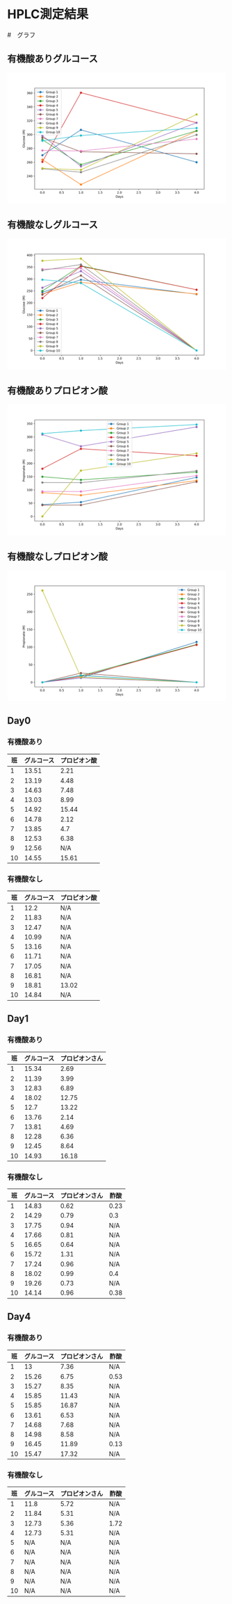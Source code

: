 # HPLC測定結果

#　グラフ

## 有機酸ありグルコース

![](images/glucose_levels.png)

## 有機酸なしグルコース

![](images/glucose_levels_n.png)

## 有機酸ありプロピオン酸

![](images/propionate_levels.png)

## 有機酸なしプロピオン酸

![](images/propionate_levels_n.png)


## Day0 

### 有機酸あり

| 班 | グルコース | プロピオン酸 |
|----|------------|--------------|
| 1  | 13.51      | 2.21         |
| 2  | 13.19      | 4.48         |
| 3  | 14.63      | 7.48         |
| 4  | 13.03      | 8.99         |
| 5  | 14.92      | 15.44        |
| 6  | 14.78      | 2.12         |
| 7  | 13.85      | 4.7          |
| 8  | 12.53      | 6.38         |
| 9  | 12.56      | N/A          |
| 10 | 14.55      | 15.61        |

### 有機酸なし

| 班 | グルコース | プロピオン酸 |
|----|------------|----------------|
| 1  | 12.2       | N/A            |
| 2  | 11.83      | N/A            |
| 3  | 12.47      | N/A            |
| 4  | 10.99      | N/A            |
| 5  | 13.16      | N/A            |
| 6  | 11.71      | N/A            |
| 7  | 17.05      | N/A            |
| 8  | 16.81      | N/A            |
| 9  | 18.81      | 13.02          |
| 10 | 14.84      | N/A            |

## Day1

### 有機酸あり

| 班 | グルコース | プロピオンさん |
|----|------------|----------------|
| 1  | 15.34      | 2.69           |
| 2  | 11.39      | 3.99           |
| 3  | 12.83      | 6.89           |
| 4  | 18.02      | 12.75          |
| 5  | 12.7       | 13.22          |
| 6  | 13.76      | 2.14           |
| 7  | 13.81      | 4.69           |
| 8  | 12.28      | 6.36           |
| 9  | 12.45      | 8.64           |
| 10 | 14.93      | 16.18          |

### 有機酸なし

| 班 | グルコース | プロピオンさん | 酢酸 |
|----|------------|----------------|------|
| 1  | 14.83      | 0.62           | 0.23 |
| 2  | 14.29      | 0.79           | 0.3  |
| 3  | 17.75      | 0.94           | N/A  |
| 4  | 17.66      | 0.81           | N/A  |
| 5  | 16.65      | 0.64           | N/A  |
| 6  | 15.72      | 1.31           | N/A  |
| 7  | 17.24      | 0.96           | N/A  |
| 8  | 18.02      | 0.99           | 0.4  |
| 9  | 19.26      | 0.73           | N/A  |
| 10 | 14.14      | 0.96           | 0.38 |

## Day4 

### 有機酸あり

| 班 | グルコース | プロピオンさん | 酢酸 |
|----|------------|----------------|------|
| 1  | 13         | 7.36           | N/A  |
| 2  | 15.26      | 6.75           | 0.53 |
| 3  | 15.27      | 8.35           | N/A  |
| 4  | 15.85      | 11.43          | N/A  |
| 5  | 15.85      | 16.87          | N/A  |
| 6  | 13.61      | 6.53           | N/A  |
| 7  | 14.68      | 7.68           | N/A  |
| 8  | 14.98      | 8.58           | N/A  |
| 9  | 16.45      | 11.89          | 0.13 |
| 10 | 15.47      | 17.32          | N/A  |

### 有機酸なし

| 班 | グルコース | プロピオンさん | 酢酸 |
|----|------------|----------------|------|
| 1  | 11.8       | 5.72           | N/A  |
| 2  | 11.84      | 5.31           | N/A  |
| 3  | 12.73      | 5.36           | 1.72 |
| 4  | 12.73      | 5.31           | N/A  |
| 5  | N/A        | N/A            | N/A  |
| 6  | N/A        | N/A            | N/A  |
| 7  | N/A        | N/A            | N/A  |
| 8  | N/A        | N/A            | N/A  |
| 9  | N/A        | N/A            | N/A  |
| 10 | N/A        | N/A            | N/A  |
